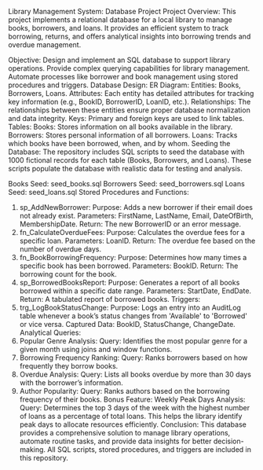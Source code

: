 Library Management System: Database Project
Project Overview:
This project implements a relational database for a local library to manage books, borrowers, and loans. It provides an efficient system to track borrowing, returns, and offers analytical insights into borrowing trends and overdue management.

Objective:
Design and implement an SQL database to support library operations.
Provide complex querying capabilities for library management.
Automate processes like borrower and book management using stored procedures and triggers.
Database Design:
ER Diagram:
Entities: Books, Borrowers, Loans.
Attributes: Each entity has detailed attributes for tracking key information (e.g., BookID, BorrowerID, LoanID, etc.).
Relationships: The relationships between these entities ensure proper database normalization and data integrity.
Keys: Primary and foreign keys are used to link tables.
Tables:
Books: Stores information on all books available in the library.
Borrowers: Stores personal information of all borrowers.
Loans: Tracks which books have been borrowed, when, and by whom.
Seeding the Database:
The repository includes SQL scripts to seed the database with 1000 fictional records for each table (Books, Borrowers, and Loans). These scripts populate the database with realistic data for testing and analysis.

Books Seed: seed_books.sql
Borrowers Seed: seed_borrowers.sql
Loans Seed: seed_loans.sql
Stored Procedures and Functions:
1. sp_AddNewBorrower:
Purpose: Adds a new borrower if their email does not already exist.
Parameters: FirstName, LastName, Email, DateOfBirth, MembershipDate.
Return: The new BorrowerID or an error message.
2. fn_CalculateOverdueFees:
Purpose: Calculates the overdue fees for a specific loan.
Parameters: LoanID.
Return: The overdue fee based on the number of overdue days.
3. fn_BookBorrowingFrequency:
Purpose: Determines how many times a specific book has been borrowed.
Parameters: BookID.
Return: The borrowing count for the book.
4. sp_BorrowedBooksReport:
Purpose: Generates a report of all books borrowed within a specific date range.
Parameters: StartDate, EndDate.
Return: A tabulated report of borrowed books.
Triggers:
1. trg_LogBookStatusChange:
Purpose: Logs an entry into an AuditLog table whenever a book’s status changes from 'Available' to 'Borrowed' or vice versa.
Captured Data: BookID, StatusChange, ChangeDate.
Analytical Queries:
1. Popular Genre Analysis:
Query: Identifies the most popular genre for a given month using joins and window functions.
2. Borrowing Frequency Ranking:
Query: Ranks borrowers based on how frequently they borrow books.
3. Overdue Analysis:
Query: Lists all books overdue by more than 30 days with the borrower’s information.
4. Author Popularity:
Query: Ranks authors based on the borrowing frequency of their books.
Bonus Feature:
Weekly Peak Days Analysis:
Query: Determines the top 3 days of the week with the highest number of loans as a percentage of total loans. This helps the library identify peak days to allocate resources efficiently.
Conclusion:
This database provides a comprehensive solution to manage library operations, automate routine tasks, and provide data insights for better decision-making. All SQL scripts, stored procedures, and triggers are included in this repository.
